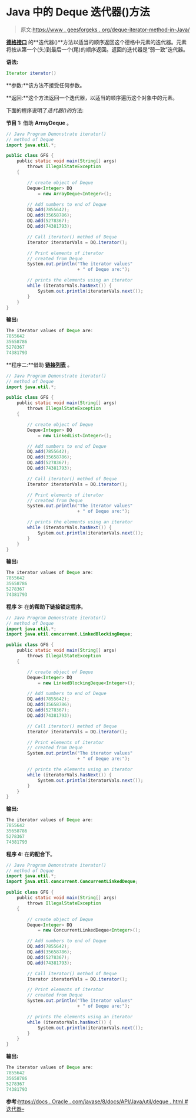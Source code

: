 # Java 中的 Deque 迭代器()方法

> 原文:[https://www . geesforgeks . org/deque-iterator-method-in-Java/](https://www.geeksforgeeks.org/deque-iterator-method-in-java/)

**[德格接口](https://www.geeksforgeeks.org/deque-interface-java-example/)** 的**迭代器()**方法以适当的顺序返回这个德格中元素的迭代器。元素将按从第一个(头)到最后一个(尾)的顺序返回。返回的迭代器是“弱一致”迭代器。

**语法:**

```java
Iterator iterator()
```

**参数:**该方法不接受任何参数。

**返回:**这个方法返回一个迭代器，以适当的顺序遍历这个对象中的元素。

下面的程序说明了*迭代器()的*方法:

**节目 1:** 借助 **ArrayDeque** 。

```java
// Java Program Demonstrate iterator()
// method of Deque
import java.util.*;

public class GFG {
    public static void main(String[] args)
        throws IllegalStateException
    {

        // create object of Deque
        Deque<Integer> DQ
            = new ArrayDeque<Integer>();

        // Add numbers to end of Deque
        DQ.add(7855642);
        DQ.add(35658786);
        DQ.add(5278367);
        DQ.add(74381793);

        // Call iterator() method of Deque
        Iterator iteratorVals = DQ.iterator();

        // Print elements of iterator
        // created from Deque
        System.out.println("The iterator values"
                           + " of Deque are:");

        // prints the elements using an iterator
        while (iteratorVals.hasNext()) {
            System.out.println(iteratorVals.next());
        }
    }
}
```

**输出:**

```java
The iterator values of Deque are:
7855642
35658786
5278367
74381793

```

**程序二:**借助 [**链接列表**](https://www.geeksforgeeks.org/linked-list-in-java/) 。

```java
// Java Program Demonstrate iterator()
// method of Deque
import java.util.*;

public class GFG {
    public static void main(String[] args)
        throws IllegalStateException
    {

        // create object of Deque
        Deque<Integer> DQ
            = new LinkedList<Integer>();

        // Add numbers to end of Deque
        DQ.add(7855642);
        DQ.add(35658786);
        DQ.add(5278367);
        DQ.add(74381793);

        // Call iterator() method of Deque
        Iterator iteratorVals = DQ.iterator();

        // Print elements of iterator
        // created from Deque
        System.out.println("The iterator values"
                           + " of Deque are:");

        // prints the elements using an iterator
        while (iteratorVals.hasNext()) {
            System.out.println(iteratorVals.next());
        }
    }
}
```

**输出:**

```java
The iterator values of Deque are:
7855642
35658786
5278367
74381793

```

**程序 3:** 在**的帮助下链接锁定程序**。

```java
// Java Program Demonstrate iterator()
// method of Deque
import java.util.*;
import java.util.concurrent.LinkedBlockingDeque;

public class GFG {
    public static void main(String[] args)
        throws IllegalStateException
    {

        // create object of Deque
        Deque<Integer> DQ
            = new LinkedBlockingDeque<Integer>();

        // Add numbers to end of Deque
        DQ.add(7855642);
        DQ.add(35658786);
        DQ.add(5278367);
        DQ.add(74381793);

        // Call iterator() method of Deque
        Iterator iteratorVals = DQ.iterator();

        // Print elements of iterator
        // created from Deque
        System.out.println("The iterator values"
                           + " of Deque are:");

        // prints the elements using an iterator
        while (iteratorVals.hasNext()) {
            System.out.println(iteratorVals.next());
        }
    }
}
```

**输出:**

```java
The iterator values of Deque are:
7855642
35658786
5278367
74381793

```

**程序 4:** 在**的配合下**。

```java
// Java Program Demonstrate iterator()
// method of Deque
import java.util.*;
import java.util.concurrent.ConcurrentLinkedDeque;

public class GFG {
    public static void main(String[] args)
        throws IllegalStateException
    {

        // create object of Deque
        Deque<Integer> DQ
            = new ConcurrentLinkedDeque<Integer>();

        // Add numbers to end of Deque
        DQ.add(7855642);
        DQ.add(35658786);
        DQ.add(5278367);
        DQ.add(74381793);

        // Call iterator() method of Deque
        Iterator iteratorVals = DQ.iterator();

        // Print elements of iterator
        // created from Deque
        System.out.println("The iterator values"
                           + " of Deque are:");

        // prints the elements using an iterator
        while (iteratorVals.hasNext()) {
            System.out.println(iteratorVals.next());
        }
    }
}
```

**输出:**

```java
The iterator values of Deque are:
7855642
35658786
5278367
74381793

```

**参考:**[https://docs . Oracle . com/javase/8/docs/API/Java/util/deque . html #迭代器–](https://docs.oracle.com/javase/8/docs/api/java/util/Deque.html#iterator--)